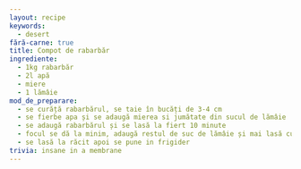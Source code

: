 ```yaml
---
layout: recipe
keywords:
  - desert
fără-carne: true
title: Compot de rabarbăr
ingrediente:
  - 1kg rabarbăr
  - 2l apă
  - miere
  - 1 lămâie
mod_de_preparare:
  - se curăță rabarbărul, se taie în bucăți de 3-4 cm
  - se fierbe apa și se adaugă mierea si jumătate din sucul de lămâie
  - se adaugă rabarbărul și se lasă la fiert 10 minute
  - focul se dă la minim, adaugă restul de suc de lămâie și mai lasă cu capac 10 minute
  - se lasă la răcit apoi se pune in frigider
trivia: insane in a membrane
---
```

